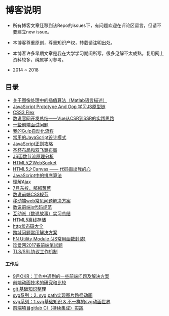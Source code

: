 # 博客说明

- 所有博客文章迁移到该Repo的issues下，有问题欢迎在评论区留言，但请不要建立new issue。

- 本博客尊重原创，尊重知识产权，转载请注明出处。

- 本博客许多早期文章是我在大学学习期间所写，很多见解不太成熟。复用网上资料较多，纯属学习参考。

- 2014 ~ 2018

## 目录

- [关于图像处理中的插值算法（Matlab语言描述）](https://github.com/WarpPrism/Blog/issues/1)
- [JavaScript Prototype And Oop 学习JS原型链](https://github.com/WarpPrism/Blog/issues/2)
- [CSS3 Flex](https://github.com/WarpPrism/Blog/issues/3)
- [数说官网开发总结——Vue从CSR到SSR的实践思路](https://github.com/WarpPrism/Blog/issues/4)
- [一些前端面试问题](https://github.com/WarpPrism/Blog/issues/5)
- [我的Gulp自动化流程](https://github.com/WarpPrism/Blog/issues/6)
- [常用的JavaScript设计模式](https://github.com/WarpPrism/Blog/issues/7)
- [JavaScript正则攻略](https://github.com/WarpPrism/Blog/issues/8)
- [圣杯布局和双飞翼布局](https://github.com/WarpPrism/Blog/issues/9)
- [JS函数节流原理分析](https://github.com/WarpPrism/Blog/issues/10)
- [HTML5之WebSocket](https://github.com/WarpPrism/Blog/issues/11)
- [HTML5之Canvas —— 代码画出我的心](https://github.com/WarpPrism/Blog/issues/12)
- [JavaScript中的排序算法](https://github.com/WarpPrism/Blog/issues/13)
- [理解Ajax](https://github.com/WarpPrism/Blog/issues/14)
- [7月东校，郁郁葱葱](https://github.com/WarpPrism/Blog/issues/15)
- [数说前端CSS规范](https://github.com/WarpPrism/Blog/issues/16)
- [移动端web常见问题解决方案](https://github.com/WarpPrism/Blog/issues/17)
- [数说前端js代码规范](https://github.com/WarpPrism/Blog/issues/18)
- [互动派（数说故事）实习总结](https://github.com/WarpPrism/Blog/issues/19)
- [HTML5离线存储](https://github.com/WarpPrism/Blog/issues/20)
- [http状态码大全](https://github.com/WarpPrism/Blog/issues/21)
- [跨域问题常用解决方案](https://github.com/WarpPrism/Blog/issues/25)
- [FN Utility Module (JS常用函数封装) ](https://github.com/WarpPrism/Blog/issues/26)
- [珍爱网2017春前端笔试题](https://github.com/WarpPrism/Blog/issues/27)
- [TLS/SSL协议工作机制](https://github.com/WarpPrism/Blog/issues/28)

#### 工作后
- [9月OKR：工作中遇到的一些前端问题及解决方案](https://github.com/WarpPrism/Blog/issues/32)
- [前端动画技术的研究和比较](https://github.com/WarpPrism/Blog/issues/33)
- [git 基础知识整理](https://github.com/WarpPrism/Blog/issues/34)
- [svg系列：2. svg path实现图片路径动画](https://github.com/WarpPrism/Blog/issues/35)
- [svg系列：1.svg基础知识 & 不一样的svg动画世界](https://github.com/WarpPrism/Blog/issues/36)
- [前端项目gitlab CI（持续集成）实践](https://github.com/WarpPrism/Blog/issues/38)
